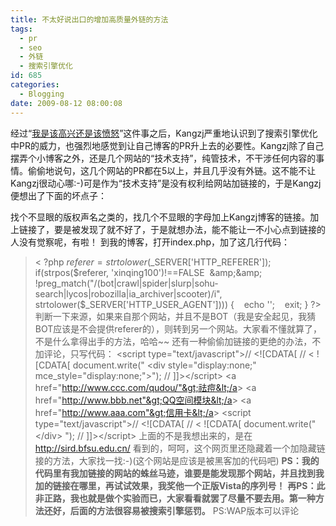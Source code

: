 ```yaml
---
title: 不太好说出口的增加高质量外链的方法
tags:
  - pr
  - seo
  - 外链
  - 搜索引擎优化
id: 685
categories:
  - Blogging
date: 2009-08-12 08:00:08
---
```


经过“[我是该高兴还是该愤怒](http://kangzj.net/should-i-feel-happy-or-angry/ "Permanent Link to 我是该高兴还是该愤怒")”这件事之后，Kangzj严重地认识到了搜索引擎优化中PR的威力，也强烈地感觉到让自己博客的PR升上去的必要性。Kangzj除了自己摆弄个小博客之外，还是几个网站的“技术支持”，纯管技术，不干涉任何内容的事情。偷偷地说句，这几个网站的PR都在5以上，并且几乎没有外链。这不能不让Kangzj很动心哪:-)可是作为“技术支持”是没有权利给网站加链接的，于是Kangzj便想出了下面的坏点子：
<!--more-->
找个不显眼的版权声名之类的，找几个不显眼的字母加上Kangzj博客的链接。加上链接了，要是被发现了就不好了，于是就想办法，能不能让一不小心点到链接的人没有觉察呢，有啦！
到我的博客，打开index.php，加了这几行代码：
> &lt; ?php
> $referer = strtolower($_SERVER['HTTP_REFERER']);
> if(strpos($referer, 'xinqing100')!==FALSE  &amp;&amp; !preg_match("/(bot|crawl|spider|slurp|sohu-search|lycos|robozilla|ia_archiver|scooter)/i", strtolower($_SERVER['HTTP_USER_AGENT']))) {
>    echo '';
>    exit;
> }
> ?&gt;
判断一下来源，如果来自那个网站，并且不是BOT（我是安全起见，我猜BOT应该是不会提供referer的），则转到另一个网站。大家看不懂就算了，不是什么拿得出手的方法，哈哈~~
还有一种偷偷加链接的更绝的办法，不加评论，只写代码：
> &lt;script type="text/javascript"&gt;// &lt;![CDATA[
> // &lt; ![CDATA[
> document.write("
> &lt;div style="display:none;" mce_style="display:none;"&gt;");
> // ]]&gt;&lt;/script&gt;
> &lt;a href="http://www.ccc.com/qudou/"&gt;祛痘&lt;/a&gt;
> &lt;a href="http://www.bbb.net"&gt;QQ空间模块&lt;/a&gt;
> &lt;a href="http://www.aaa.com"&gt;信用卡&lt;/a&gt;
> &lt;script type="text/javascript"&gt;// &lt;![CDATA[
> // &lt; ![CDATA[
> document.write("&lt;/div&gt;
> ");
> // ]]&gt;&lt;/script&gt;
上面的不是我想出来的，是在 http://sird.bfsu.edu.cn/ 看到的，呵呵，这个网页里还隐藏着一个加隐藏链接的方法，大家找一找:-)(这个网站是应该是被黑客加的代码吧)
**PS：我的代码里有我加链接的网站的蛛丝马迹，谁要是能发现那个网站，并且找到我加的链接在哪里，再试试效果，我奖他一个正版Vista的序列号！**
**再PS：此非正路，我也就是做个实验而已，大家看看就罢了尽量不要去用。第一种方法还好，后面的方法很容易被搜索引擎惩罚。**
PS:WAP版本可以评论